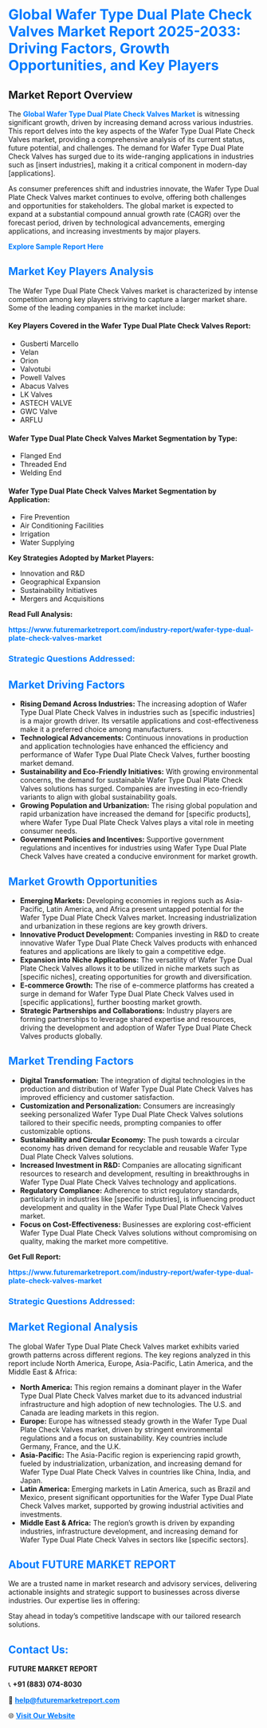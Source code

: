 <h1 style="color: #007BFF;">Global Wafer Type Dual Plate Check Valves Market Report 2025-2033: Driving Factors, Growth Opportunities, and Key Players</h1>

<section id="overview">
<h2>Market Report Overview</h2>
<p>The <a href="https://www.futuremarketreport.com/industry-report/wafer-type-dual-plate-check-valves-market" style="color: #007BFF; text-decoration: none;"><strong>Global Wafer Type Dual Plate Check Valves Market</strong></a> is witnessing significant growth, driven by increasing demand across various industries. This report delves into the key aspects of the Wafer Type Dual Plate Check Valves market, providing a comprehensive analysis of its current status, future potential, and challenges. The demand for Wafer Type Dual Plate Check Valves has surged due to its wide-ranging applications in industries such as [insert industries], making it a critical component in modern-day [applications].</p>
<p>As consumer preferences shift and industries innovate, the Wafer Type Dual Plate Check Valves market continues to evolve, offering both challenges and opportunities for stakeholders. The global market is expected to expand at a substantial compound annual growth rate (CAGR) over the forecast period, driven by technological advancements, emerging applications, and increasing investments by major players.</p>
</section>

<section id="overview">
<p><a href="https://www.futuremarketreport.com/request-sample/reportId=29252" style="color: #007BFF; text-decoration: none;"><strong>Explore Sample Report Here</strong></a></p>
</section>

<section id="key-players">
<h2 style="color: #007BFF;">Market Key Players Analysis</h2>
<p>The Wafer Type Dual Plate Check Valves market is characterized by intense competition among key players striving to capture a larger market share. Some of the leading companies in the market include:</p>
<h4>Key Players Covered in the Wafer Type Dual Plate Check Valves Report:</h4>
<ul><li>Gusberti Marcello</li><li>Velan</li><li>Orion</li><li>Valvotubi</li><li>Powell Valves</li><li>Abacus Valves</li><li>LK Valves</li><li>ASTECH VALVE</li><li>GWC Valve</li><li>ARFLU</li></ul>
<h4>Wafer Type Dual Plate Check Valves Market Segmentation by Type:</h4>
<ul><li>Flanged End</li><li>Threaded End</li><li>Welding End</li></ul>

<h4>Wafer Type Dual Plate Check Valves Market Segmentation by Application:</h4>
<ul><li>Fire Prevention</li><li>Air Conditioning Facilities</li><li>Irrigation</li><li>Water Supplying</li></ul>
<p><strong>Key Strategies Adopted by Market Players:</strong></p>
<ul>
<li>Innovation and R&D</li>
<li>Geographical Expansion</li>
<li>Sustainability Initiatives</li>
<li>Mergers and Acquisitions</li>
</ul>
</section>

<section>
<p><strong>Read Full Analysis: </strong></p><a href="https://www.futuremarketreport.com/industry-report/wafer-type-dual-plate-check-valves-market" style="color: #007BFF; text-decoration: none;"><strong>https://www.futuremarketreport.com/industry-report/wafer-type-dual-plate-check-valves-market</strong></a>
<h3 style="color: #007BFF;">Strategic Questions Addressed:</h3>
</section>

<section id="driving-factors">
<h2 style="color: #007BFF;">Market Driving Factors</h2>
<ul>
<li><strong>Rising Demand Across Industries:</strong> The increasing adoption of Wafer Type Dual Plate Check Valves in industries such as [specific industries] is a major growth driver. Its versatile applications and cost-effectiveness make it a preferred choice among manufacturers.</li>
<li><strong>Technological Advancements:</strong> Continuous innovations in production and application technologies have enhanced the efficiency and performance of Wafer Type Dual Plate Check Valves, further boosting market demand.</li>
<li><strong>Sustainability and Eco-Friendly Initiatives:</strong> With growing environmental concerns, the demand for sustainable Wafer Type Dual Plate Check Valves solutions has surged. Companies are investing in eco-friendly variants to align with global sustainability goals.</li>
<li><strong>Growing Population and Urbanization:</strong> The rising global population and rapid urbanization have increased the demand for [specific products], where Wafer Type Dual Plate Check Valves plays a vital role in meeting consumer needs.</li>
<li><strong>Government Policies and Incentives:</strong> Supportive government regulations and incentives for industries using Wafer Type Dual Plate Check Valves have created a conducive environment for market growth.</li>
</ul>
</section>

<section id="growth-opportunities">
<h2 style="color: #007BFF;">Market Growth Opportunities</h2>
<ul>
<li><strong>Emerging Markets:</strong> Developing economies in regions such as Asia-Pacific, Latin America, and Africa present untapped potential for the Wafer Type Dual Plate Check Valves market. Increasing industrialization and urbanization in these regions are key growth drivers.</li>
<li><strong>Innovative Product Development:</strong> Companies investing in R&D to create innovative Wafer Type Dual Plate Check Valves products with enhanced features and applications are likely to gain a competitive edge.</li>
<li><strong>Expansion into Niche Applications:</strong> The versatility of Wafer Type Dual Plate Check Valves allows it to be utilized in niche markets such as [specific niches], creating opportunities for growth and diversification.</li>
<li><strong>E-commerce Growth:</strong> The rise of e-commerce platforms has created a surge in demand for Wafer Type Dual Plate Check Valves used in [specific applications], further boosting market growth.</li>
<li><strong>Strategic Partnerships and Collaborations:</strong> Industry players are forming partnerships to leverage shared expertise and resources, driving the development and adoption of Wafer Type Dual Plate Check Valves products globally.</li>
</ul>
</section>

<section id="trending-factors">
<h2 style="color: #007BFF;">Market Trending Factors</h2>
<ul>
<li><strong>Digital Transformation:</strong> The integration of digital technologies in the production and distribution of Wafer Type Dual Plate Check Valves has improved efficiency and customer satisfaction.</li>
<li><strong>Customization and Personalization:</strong> Consumers are increasingly seeking personalized Wafer Type Dual Plate Check Valves solutions tailored to their specific needs, prompting companies to offer customizable options.</li>
<li><strong>Sustainability and Circular Economy:</strong> The push towards a circular economy has driven demand for recyclable and reusable Wafer Type Dual Plate Check Valves solutions.</li>
<li><strong>Increased Investment in R&D:</strong> Companies are allocating significant resources to research and development, resulting in breakthroughs in Wafer Type Dual Plate Check Valves technology and applications.</li>
<li><strong>Regulatory Compliance:</strong> Adherence to strict regulatory standards, particularly in industries like [specific industries], is influencing product development and quality in the Wafer Type Dual Plate Check Valves market.</li>
<li><strong>Focus on Cost-Effectiveness:</strong> Businesses are exploring cost-efficient Wafer Type Dual Plate Check Valves solutions without compromising on quality, making the market more competitive.</li>
</ul>
</section>

<section>
<p><strong>Get Full Report: </strong></p><a href="https://www.futuremarketreport.com/industry-report/wafer-type-dual-plate-check-valves-market" style="color: #007BFF; text-decoration: none;"><strong>https://www.futuremarketreport.com/industry-report/wafer-type-dual-plate-check-valves-market</strong></a>
<h3 style="color: #007BFF;">Strategic Questions Addressed:</h3>
</section>


<section id="regional-analysis">
<h2 style="color: #007BFF;">Market Regional Analysis</h2>
<p>The global Wafer Type Dual Plate Check Valves market exhibits varied growth patterns across different regions. The key regions analyzed in this report include North America, Europe, Asia-Pacific, Latin America, and the Middle East & Africa:</p>
<ul>
<li><strong>North America:</strong> This region remains a dominant player in the Wafer Type Dual Plate Check Valves market due to its advanced industrial infrastructure and high adoption of new technologies. The U.S. and Canada are leading markets in this region.</li>
<li><strong>Europe:</strong> Europe has witnessed steady growth in the Wafer Type Dual Plate Check Valves market, driven by stringent environmental regulations and a focus on sustainability. Key countries include Germany, France, and the U.K.</li>
<li><strong>Asia-Pacific:</strong> The Asia-Pacific region is experiencing rapid growth, fueled by industrialization, urbanization, and increasing demand for Wafer Type Dual Plate Check Valves in countries like China, India, and Japan.</li>
<li><strong>Latin America:</strong> Emerging markets in Latin America, such as Brazil and Mexico, present significant opportunities for the Wafer Type Dual Plate Check Valves market, supported by growing industrial activities and investments.</li>
<li><strong>Middle East & Africa:</strong> The region’s growth is driven by expanding industries, infrastructure development, and increasing demand for Wafer Type Dual Plate Check Valves in sectors like [specific sectors].</li>
</ul>
</section>

<footer>
<h2 style="color: #007BFF;">About FUTURE MARKET REPORT</h2>
<p>We are a trusted name in market research and advisory services, delivering actionable insights and strategic support to businesses across diverse industries. Our expertise lies in offering:</p>

<p>Stay ahead in today’s competitive landscape with our tailored research solutions.</p>

<h2 style="color: #007BFF;">Contact Us:</h2>
<p><strong>FUTURE MARKET REPORT</strong></p>
<p>📞 <strong>+91 (883) 074-8030</strong></p>
<p>📧 <strong><a href="mailto:help@futuremarketreport.com" style="color: #007BFF;">help@futuremarketreport.com</a></strong></p>
<p>🌐 <strong><a href="https://www.futuremarketreport.com/" style="color: #007BFF;">Visit Our Website</a></strong></p>
</footer>